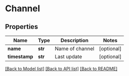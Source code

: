 # Channel

## Properties
Name | Type | Description | Notes
------------ | ------------- | ------------- | -------------
**name** | **str** | Name of channel | [optional] 
**timestamp** | **str** | Last update | [optional] 

[[Back to Model list]](../README.md#documentation-for-models) [[Back to API list]](../README.md#documentation-for-api-endpoints) [[Back to README]](../README.md)

